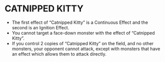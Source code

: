 # CATNIPPED KITTY

*   The first effect of “Catnipped Kitty” is a Continuous Effect and the second is an Ignition Effect.
*   You cannot target a face-down monster with the effect of “Catnipped Kitty”.
*   If you control 2 copies of “Catnipped Kitty” on the field, and no other monsters, your opponent cannot attack, except with monsters that have an effect which allows them to attack directly.
